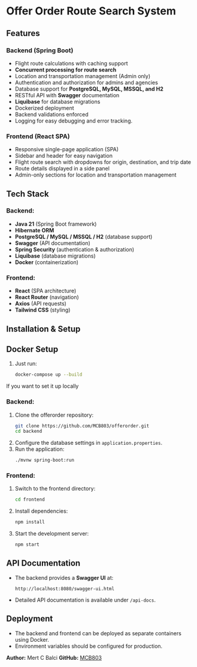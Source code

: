 # Offer Order Route Search System

## Features
### Backend (Spring Boot)
- Flight route calculations with caching support
- **Concurrent processing for route search**
- Location and transportation management (Admin only)
- Authentication and authorization for admins and agencies
- Database support for **PostgreSQL, MySQL, MSSQL, and H2**
- RESTful API with **Swagger** documentation
- **Liquibase** for database migrations
- Dockerized deployment
- Backend validations enforced
- Logging for easy debugging and error tracking.

### Frontend (React SPA)
- Responsive single-page application (SPA)
- Sidebar and header for easy navigation
- Flight route search with dropdowns for origin, destination, and trip date
- Route details displayed in a side panel
- Admin-only sections for location and transportation management

## Tech Stack
### Backend:
- **Java 21** (Spring Boot framework)
- **Hibernate ORM**
- **PostgreSQL / MySQL / MSSQL / H2** (database support)
- **Swagger** (API documentation)
- **Spring Security** (authentication & authorization)
- **Liquibase** (database migrations)
- **Docker** (containerization)

### Frontend:
- **React** (SPA architecture)
- **React Router** (navigation)
- **Axios** (API requests)
- **Tailwind CSS** (styling)

## Installation & Setup
## Docker Setup
1. Just run:
   ```bash
   docker-compose up --build
   ```

If you want to set it up locally


### Backend:
1. Clone the offerorder repository:
   ```bash
   git clone https://github.com/MCB803/offerorder.git
   cd backend
   ```
2. Configure the database settings in `application.properties`.
3. Run the application:
   ```bash
   ./mvnw spring-boot:run
   ```

### Frontend:
1. Switch to the frontend directory:
   ```bash
   cd frontend
   ```
2. Install dependencies:
   ```bash
   npm install
   ```
3. Start the development server:
   ```bash
   npm start
   ```

## API Documentation
- The backend provides a **Swagger UI** at:
  ```
  http://localhost:8080/swagger-ui.html
  ```
- Detailed API documentation is available under `/api-docs`.

## Deployment
- The backend and frontend can be deployed as separate containers using Docker.
- Environment variables should be configured for production.


**Author:** Mert C Balci 
**GitHub:** [MCB803](https://github.com/MCB803)

